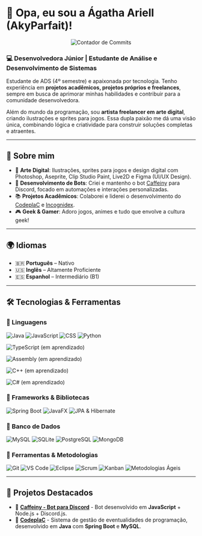 # 👋 Opa, eu sou a Ágatha Ariell (AkyParfait)!

<p align="center">
  <img src="https://github-readme-stats.vercel.app/api?username=ParfaitCMD&theme=dracula&count_private=true&show_icons=false&hide_title=true&hide_rank=true&hide=issues,prs,stars,repos,followers,contribs&include_all_commits=true&bg_color=282a36&border_color=282a36&custom_title=Commits" alt="Contador de Commits" />
</p>

### 💻 Desenvolvedora Júnior | Estudante de Análise e Desenvolvimento de Sistemas

Estudante de ADS (4º semestre) e apaixonada por tecnologia. Tenho experiência em **projetos acadêmicos, projetos próprios e freelances**, sempre em busca de aprimorar minhas habilidades e contribuir para a comunidade desenvolvedora.

Além do mundo da programação, sou **artista freelancer em arte digital**, criando ilustrações e sprites para jogos. Essa dupla paixão me dá uma visão única, combinando lógica e criatividade para construir soluções completas e atraentes.

---

## 🚀 Sobre mim

- 🎨 **Arte Digital**: Ilustrações, sprites para jogos e design digital com Photoshop, Aseprite, Clip Studio Paint, Live2D e Figma (UI/UX Design).
- 🤖 **Desenvolvimento de Bots**: Criei e mantenho o bot [Caffeiny](https://github.com/ParfaitCMD/CaffeinyCodBase) para Discord, focado em automações e interações personalizadas.
- 📚 **Projetos Acadêmicos**: Colaborei e liderei o desenvolvimento do [CodeplaC](http://www.codeplac.com.br) e [Incognidex](https://www.incognidex.com.br).
- 🎮 **Geek & Gamer**: Adoro jogos, animes e tudo que envolve a cultura geek!

---

## 🌍 Idiomas

- 🇧🇷 **Português** – Nativo
- 🇺🇸 **Inglês** – Altamente Proficiente
- 🇪🇸 **Espanhol** – Intermediário (B1)

---

## 🛠️ Tecnologias & Ferramentas

### 🔹 Linguagens
![Java](https://img.shields.io/badge/Java-ED8B00?style=for-the-badge&logo=openjdk&logoColor=white)
![JavaScript](https://img.shields.io/badge/JavaScript-F7DF1E?style=for-the-badge&logo=javascript&logoColor=black)
![CSS](https://img.shields.io/badge/CSS-1572B6?style=for-the-badge&logo=css3&logoColor=white)
![Python](https://img.shields.io/badge/Python-3776AB?style=for-the-badge&logo=python&logoColor=white)

![TypeScript](https://img.shields.io/badge/TypeScript-3178C6?style=for-the-badge&logo=typescript&logoColor=white) (em aprendizado)

![Assembly](https://img.shields.io/badge/Assembly-FF69B4?style=for-the-badge&logo=asm&logoColor=white) (em aprendizado)

![C++](https://img.shields.io/badge/C%2B%2B-00599C?style=for-the-badge&logo=c%2B%2B&logoColor=white) (em aprendizado)

![C#](https://img.shields.io/badge/C%23-239120?style=for-the-badge&logo=c-sharp&logoColor=white) (em aprendizado)


### 🔹 Frameworks & Bibliotecas
![Spring Boot](https://img.shields.io/badge/Spring%20Boot-6DB33F?style=for-the-badge&logo=spring&logoColor=white)
![JavaFX](https://img.shields.io/badge/JavaFX-2E59A6?style=for-the-badge&logo=java&logoColor=white)
![JPA & Hibernate](https://img.shields.io/badge/JPA%20%26%20Hibernate-59666C?style=for-the-badge&logo=hibernate&logoColor=white)

### 🔹 Banco de Dados
![MySQL](https://img.shields.io/badge/MySQL-4479A1?style=for-the-badge&logo=mysql&logoColor=white)
![SQLite](https://img.shields.io/badge/SQLite-003B57?style=for-the-badge&logo=sqlite&logoColor=white)
![PostgreSQL](https://img.shields.io/badge/PostgreSQL-316192?style=for-the-badge&logo=postgresql&logoColor=white)
![MongoDB](https://img.shields.io/badge/MongoDB-47A248?style=for-the-badge&logo=mongodb&logoColor=white)

### 🔹 Ferramentas & Metodologias
![Git](https://img.shields.io/badge/Git-F05032?style=for-the-badge&logo=git&logoColor=white)
![VS Code](https://img.shields.io/badge/VS%20Code-007ACC?style=for-the-badge&logo=visual-studio-code&logoColor=white)
![Eclipse](https://img.shields.io/badge/Eclipse-2C2255?style=for-the-badge&logo=eclipse&logoColor=white)
![Scrum](https://img.shields.io/badge/Scrum-6DB33F?style=for-the-badge&logo=scrumalliance&logoColor=white)
![Kanban](https://img.shields.io/badge/Kanban-007ACC?style=for-the-badge&logo=trello&logoColor=white)
![Metodologias Ágeis](https://img.shields.io/badge/Metodologias%20%C3%81geis-FBA919?style=for-the-badge&logo=agile&logoColor=white)

---

## 📌 Projetos Destacados

- 🔹 **[Caffeiny - Bot para Discord](https://github.com/ParfaitCMD/CaffeinyCodBase)** - Bot desenvolvido em **JavaScript** + Node.js + Discord.js.
- 🔹 **[CodeplaC](http://www.codeplac.com.br)** - Sistema de gestão de eventualidades de programação, desenvolvido em **Java** com **Spring Boot** e **MySQL**.
```
